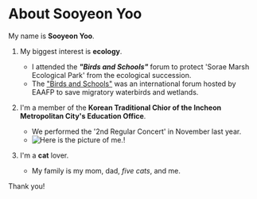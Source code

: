 
# About Sooyeon Yoo

My name is **Sooyeon Yoo**.

1. My biggest interest is **ecology**.
   - I attended the ***"Birds and Schools"*** forum to protect 'Sorae Marsh Ecological Park' from the ecological succession.
   - The ["Birds and Schools"](https://foundation.eaaflyway.net/%EC%A0%9C1%ED%9A%8C-%EB%8F%99%EC%95%84%EC%8B%9C%EC%95%84-%EB%8C%80%EC%96%91%EC%A3%BC-%EC%B2%A0%EC%83%88%EC%9D%B4%EB%8F%99%EA%B2%BD%EB%A1%9C-%EC%83%88%EC%99%80-%ED%95%99%EA%B5%90/) was an international forum hosted by EAAFP to save migratory waterbirds and wetlands.

2. I'm a member of the **Korean Traditional Chior of the Incheon Metropolitan City's Education Office**.
   - We performed the '2nd Regular Concert' in November last year.
   - ![Here is the picture of me.!](https://www.ice.go.kr/upload/board/552/2023/11/7987993c78ece203840329830553c081.jpg)

3. I'm a **cat** lover.
   - My family is my mom, dad, *five cats*, and me.

Thank you!
